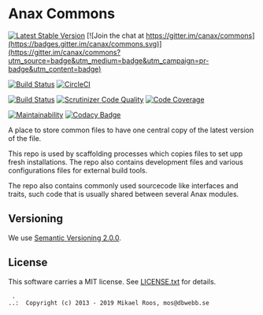 Anax Commons
========================

[![Latest Stable Version](https://poser.pugx.org/anax/commons/v/stable)](https://packagist.org/packages/anax/commons)
[![Join the chat at https://gitter.im/canax/commons](https://badges.gitter.im/canax/commons.svg)](https://gitter.im/canax/commons?utm_source=badge&utm_medium=badge&utm_campaign=pr-badge&utm_content=badge)

[![Build Status](https://travis-ci.org/canax/commons.svg?branch=master)](https://travis-ci.org/canax/commons)
[![CircleCI](https://circleci.com/gh/canax/commons.svg?style=svg)](https://circleci.com/gh/canax/commons)

[![Build Status](https://scrutinizer-ci.com/g/canax/commons/badges/build.png?b=master)](https://scrutinizer-ci.com/g/canax/commons/build-status/master)
[![Scrutinizer Code Quality](https://scrutinizer-ci.com/g/canax/commons/badges/quality-score.png?b=master)](https://scrutinizer-ci.com/g/canax/commons/?branch=master)
[![Code Coverage](https://scrutinizer-ci.com/g/canax/commons/badges/coverage.png?b=master)](https://scrutinizer-ci.com/g/canax/commons/?branch=master)

[![Maintainability](https://api.codeclimate.com/v1/badges/8705e9bc0a597e6dfb9a/maintainability)](https://codeclimate.com/github/canax/commons/maintainability)
[![Codacy Badge](https://api.codacy.com/project/badge/Grade/c3d60f33c0b947a3af127788e800b402)](https://www.codacy.com/app/mosbth/commons?utm_source=github.com&amp;utm_medium=referral&amp;utm_content=canax/commons&amp;utm_campaign=Badge_Grade)

A place to store common files to have one central copy of the latest version of the file.

This repo is used by scaffolding processes which copies files to set upp fresh installations. The repo also contains development files and various configurations files for external build tools.

The repo also contains commonly used sourcecode like interfaces and traits, such code that is usually shared between several Anax modules.



Versioning
------------------

We use [Semantic Versioning 2.0.0](https://semver.org/spec/v2.0.0.html).



License
------------------

This software carries a MIT license. See [LICENSE.txt](LICENSE.txt) for details.



```
 .  
..:  Copyright (c) 2013 - 2019 Mikael Roos, mos@dbwebb.se
```
